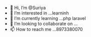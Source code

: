 - 👋 Hi, I’m @Suriya
- 👀 I’m interested in ...learninh
- 🌱 I’m currently learning ...php laravel
- 💞️ I’m looking to collaborate on ...
- 📫 How to reach me ...8973380070

<!---
Suriyablack/Suriyablack is a ✨ special ✨ repository because its `README.md` (this file) appears on your GitHub profile.
You can click the Preview link to take a look at your changes.
--->
